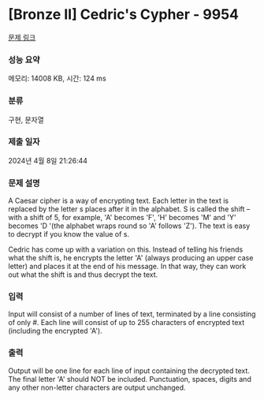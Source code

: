 # [Bronze II] Cedric's Cypher - 9954 

[문제 링크](https://www.acmicpc.net/problem/9954) 

### 성능 요약

메모리: 14008 KB, 시간: 124 ms

### 분류

구현, 문자열

### 제출 일자

2024년 4월 8일 21:26:44

### 문제 설명

<p>A Caesar cipher is a way of encrypting text. Each letter in the text is replaced by the letter s places after it in the alphabet. S is called the shift – with a shift of 5, for example, 'A' becomes 'F', 'H' becomes 'M' and 'Y' becomes 'D '(the alphabet wraps round so 'A' follows 'Z'). The text is easy to decrypt if you know the value of s.</p>

<p>Cedric has come up with a variation on this. Instead of telling his friends what the shift is, he encrypts the letter 'A' (always producing an upper case letter) and places it at the end of his message. In that way, they can work out what the shift is and thus decrypt the text.</p>

### 입력 

 <p>Input will consist of a number of lines of text, terminated by a line consisting of only #. Each line will consist of up to 255 characters of encrypted text (including the encrypted 'A').</p>

### 출력 

 <p>Output will be one line for each line of input containing the decrypted text. The final letter 'A' should NOT be included. Punctuation, spaces, digits and any other non-letter characters are output unchanged.</p>

